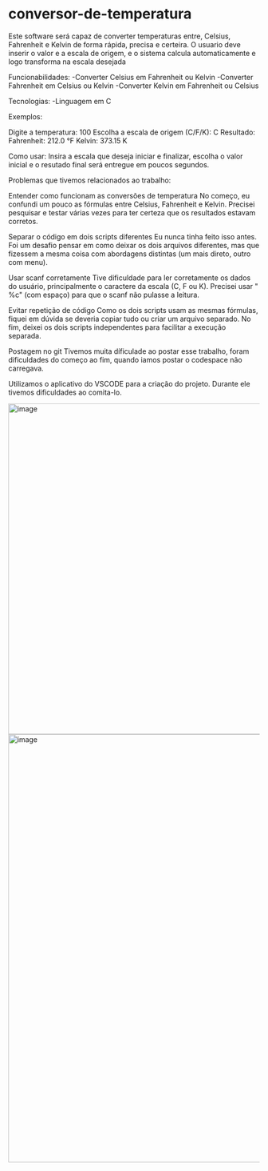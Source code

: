 # conversor-de-temperatura

Este software será capaz de converter temperaturas entre, Celsius, Fahrenheit e Kelvin de forma rápida, precisa e certeira. O usuario deve inserir o valor e a escala de origem, e o sistema calcula automaticamente e logo transforma na escala desejada

Funcionabilidades: -Converter Celsius em Fahrenheit ou Kelvin -Converter Fahrenheit em Celsius ou Kelvin -Converter Kelvin em Fahrenheit ou Celsius

Tecnologias: -Linguagem em C

Exemplos:

Digite a temperatura: 100 Escolha a escala de origem (C/F/K): C Resultado: Fahrenheit: 212.0 °F Kelvin: 373.15 K

Como usar: Insira a escala que deseja iniciar e finalizar, escolha o valor inicial e o resutado final será entregue em poucos segundos.

Problemas que tivemos relacionados ao trabalho:

Entender como funcionam as conversões de temperatura No começo, eu confundi um pouco as fórmulas entre Celsius, Fahrenheit e Kelvin. Precisei pesquisar e testar várias vezes para ter certeza que os resultados estavam corretos.

Separar o código em dois scripts diferentes Eu nunca tinha feito isso antes. Foi um desafio pensar em como deixar os dois arquivos diferentes, mas que fizessem a mesma coisa com abordagens distintas (um mais direto, outro com menu).

Usar scanf corretamente Tive dificuldade para ler corretamente os dados do usuário, principalmente o caractere da escala (C, F ou K). Precisei usar " %c" (com espaço) para que o scanf não pulasse a leitura.

Evitar repetição de código Como os dois scripts usam as mesmas fórmulas, fiquei em dúvida se deveria copiar tudo ou criar um arquivo separado. No fim, deixei os dois scripts independentes para facilitar a execução separada.

Postagem no git Tivemos muita díficulade ao postar esse trabalho, foram dificuldades do começo ao fim, quando iamos postar o codespace não carregava.

Utilizamos o aplicativo do VSCODE para a criação do projeto. Durante ele tivemos dificuldades ao comita-lo.




<img width="1069" height="661" alt="image" src="https://github.com/user-attachments/assets/320b948c-fe6e-46fd-80c4-29b6749404ec" />


<img width="1091" height="856" alt="image" src="https://github.com/user-attachments/assets/afd867f9-35ac-4657-bea5-8d556d09ed8d" />



